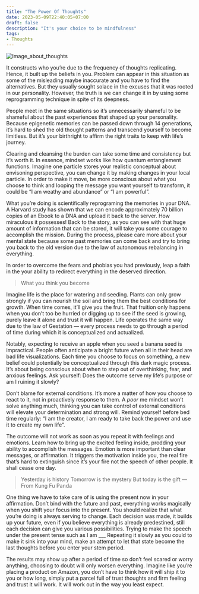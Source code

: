 ```yaml
---
title: "The Power Of Thoughts"
date: 2023-05-09T22:40:05+07:00
draft: false
description: "It's your choice to be mindfulness"
tags: 
- Thoughts
--- 
```

![Image_about_thoughts](https://images.unsplash.com/photo-1649601314267-37e28b7a7e0b?ixlib=rb-4.0.3&ixid=MnwxMjA3fDB8MHxwaG90by1wYWdlfHx8fGVufDB8fHx8&auto=format&fit=crop&w=2070&q=80)

It constructs who you’re due to the frequency of thoughts replicating. Hence, it built up the beliefs in you. Problem can appear in this situation as some of the misleading maybe inaccurate and you have to find the alternatives. But they usually sought solace in the excuses that it was rooted in our personality. However, the truth is we can change it in by using some reprogramming technique in spite of its deepness.

People meet in the same situations so it’s unnecessarily shameful to be shameful about the past experiences that shaped up your personality. Because epigenetic memories can be passed down through 14 generations, it’s hard to shed the old thought patterns and transcend yourself to become limitless. But it’s your birthright to affirm the right traits to keep with life’s journey.

Clearing and cleansing the burden can take some time and consistency but it’s worth it. In essence, mindset works like how quantum entanglement functions. Imagine one particle stores your realistic conceptual about envisoning perspective, you can change it by making changes in your local particle. In order to make it move, be more conscious about what you choose to think and looping the message you want yourself to transform, it could be “I am weathy and abundance” or “I am powerful”.

What you’re doing is scientifically reprograming the memories in your DNA. A Harvard study has shown that we can encode approximately 70 billion copies of an Ebook to a DNA and upload it back to the server. How miraculous it possesses! Back to the story, as you can see with that huge amount of information that can be stored, it will take you some courage to accomplish the mission. During the process, please care more about your mental state because some past memories can come back and try to bring you back to the old version due to the law of autonomous rebalancing in everything.

In order to overcome the fears and phobias you had previously, leap a faith in the your ability to redirect everything in the deserved direction.

> What you think you become

Imagine life is the place for watering and seeding. Plants can only grow strongly if you can nourish the soil and bring them the best conditions for growth. When time comes, it’ll give you the fruit. That fruition only happens when you don’t too be hurried or digging up to see if the seed is growing, purely leave it alone and trust it will happen. Life operates the same way due to the law of Gestation — every process needs to go through a period of time during which it is conceptualized and actualized.

Notably, expecting to receive an apple when you seed a banana seed is impractical. People often anticipate a bright future when all in their head are bad life visualizations. Each time you choose to focus on something, a new belief could potentially be conceptualized through this dark magic process. It’s about being conscious about when to step out of overthinking, fear, and anxious feelings. Ask yourself: Does the outcome serve my life’s purpose or am I ruining it slowly?

Don’t blame for external conditions. It’s more a matter of how you choose to react to it, not in proactively response to them. A *poor* me mindset won’t solve anything much, thinking you can take control of external conditions will elevate your determination and strong will. Remind yourself before bed time regularly: “I am the creator, I am ready to take back the power and use it to create my own life”.

The outcome will not work as soon as you repeat it with feelings and emotions. Learn how to bring up the excited feeling inside, prodding your ability to accomplish the messages. Emotion is more important than clear messages, or affirmation. It triggers the motivation inside you, the real fire that’s hard to extinguish since it’s your fire not the speech of other people. It shall cease one day.

> Yesterday is history
> Tomorrow is the mystery
> But today is the gift
> — From Kung Fu Panda

One thing we have to take care of is using the present now in your affirmation. Don’t bind with the future and past, everything works magically when you shift your focus into the present. You should realize that what you’re doing is always serving to change. Each decision was made, it builds up your future, even if you believe everything is already predestined, still each decision can give you various possibilities. Trying to make the speech under the present tense such as I am ___ Repeating it slowly as you could to make it sink into your mind, make an attempt to let that state become the last thoughts before you enter your stem period.

The results may show up after a period of time so don’t feel scared or worry anything, choosing to doubt will only worsen everything. Imagine like you’re placing a product on Amazon, you don’t have to think how it will ship it to you or how long, simply put a parcel full of trust thoughts and firm feeling and trust it will work. It will work out in the way you least expect.